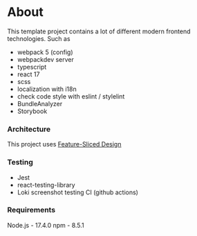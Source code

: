 # About 
This template project contains a lot of different modern frontend technologies. 
Such as 
- webpack 5 (config)
- webpackdev server
- typescript
- react 17 
- scss 
- localization with i18n
- check code style with eslint / stylelint
- BundleAnalyzer
- Storybook

### Architecture 
This project uses [Feature-Sliced Design](https://feature-sliced.design/ru/)

### Testing
- Jest
- react-testing-library
- Loki screenshot testing
CI (github actions) 

### Requirements
Node.js - 17.4.0
npm  - 8.5.1
